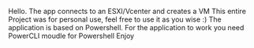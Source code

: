 Hello.
The app connects to an ESXI/Vcenter and creates a VM 
This entire Project was for personal use, feel free to use it as you wise :)
The application is based on Powershell.
For the application to work you need PowerCLI moudle for Powershell
Enjoy
